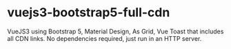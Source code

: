 # vuejs3-bootstrap5-full-cdn
VueJS3 using Bootstrap 5, Material Design, As Grid, Vue Toast that includes all CDN links. No dependencies required, just run in an HTTP server.
